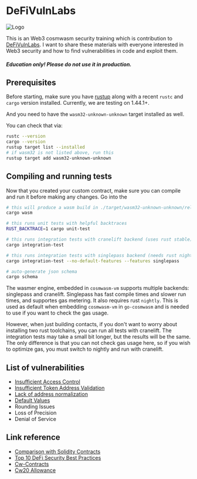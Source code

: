 # DeFiVulnLabs

![Logo](https://raw.githubusercontent.com/punishell/DeFiVulnLabsCosmWasm/master/DeFiVulnLabsLogo.png)

This is  an Web3 cosmwasm security training which is contribution to [DeFiVulnLabs](https://github.com/SunWeb3Sec/DeFiVulnLabs). I want to share these materials with everyone interested in Web3 security and how to find vulnerabilities in code and exploit them. 

  
##### Education only! Please do not use it in production.

## Prerequisites

Before starting, make sure you have [rustup](https://rustup.rs/) along with a
recent `rustc` and `cargo` version installed. Currently, we are testing on 1.44.1+.

And you need to have the `wasm32-unknown-unknown` target installed as well.

You can check that via:

```sh
rustc --version
cargo --version
rustup target list --installed
# if wasm32 is not listed above, run this
rustup target add wasm32-unknown-unknown
```

## Compiling and running tests

Now that you created your custom contract, make sure you can compile and run it before
making any changes. Go into the

```sh
# this will produce a wasm build in ./target/wasm32-unknown-unknown/release/YOUR_NAME_HERE.wasm
cargo wasm

# this runs unit tests with helpful backtraces
RUST_BACKTRACE=1 cargo unit-test

# this runs integration tests with cranelift backend (uses rust stable)
cargo integration-test

# this runs integration tests with singlepass backend (needs rust nightly)
cargo integration-test --no-default-features --features singlepass

# auto-generate json schema
cargo schema
```

The wasmer engine, embedded in `cosmwasm-vm` supports multiple backends:
singlepass and cranelift. Singlepass has fast compile times and slower run times,
and supportes gas metering. It also requires rust `nightly`. This is used as default
when embedding `cosmwasm-vm` in `go-cosmwasm` and is needed to use if you want to
check the gas usage.

However, when just building contacts, if you don't want to worry about installing
two rust toolchains, you can run all tests with cranelift. The integration tests
may take a small bit longer, but the results will be the same. The only difference
is that you can not check gas usage here, so if you wish to optimize gas, you must
switch to nightly and run with cranelift.

## List of vulnerabilities
* [Insufficient Access Control](contracts/access/tests/access_control.rs) 
* [Insufficient Token Address Validation](contracts/receive/tests/receive.rs) 
* [Lack of address normalization](contracts/normalization/tests/normalize.rs) 
* [Default Values](contracts/default_values/tests/default_values.rs) 
* Rounding Issues 
* Loss of Precision
* Denial of Service


## Link reference

* [Comparison with Solidity Contracts](https://docs.cosmwasm.com/docs/0.14/architecture/smart-contracts/)
* [Top 10 DeFi Security Best Practices](https://blog.chain.link/defi-security-best-practices/)
* [Cw-Contracts](https://github.com/deus-labs/cw-contracts) 
* [Cw20 Allowance](https://github.com/CosmWasm/cw-plus/blob/main/packages/cw20/README.md#allowances)

